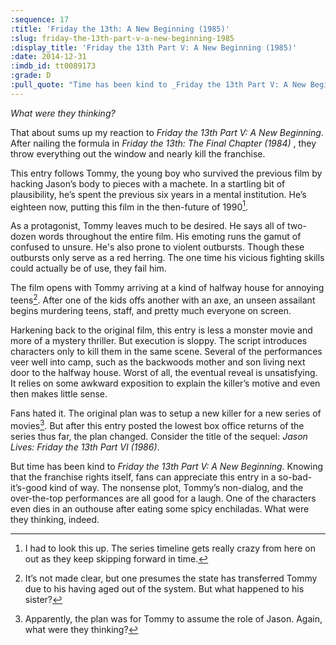 ```yaml
---
:sequence: 17
:title: 'Friday the 13th: A New Beginning (1985)'
:slug: friday-the-13th-part-v-a-new-beginning-1985
:display_title: 'Friday the 13th Part V: A New Beginning (1985)'
:date: 2014-12-31
:imdb_id: tt0089173
:grade: D
:pull_quote: "Time has been kind to _Friday the 13th Part V: A New Beginning_. Knowing that the franchise rights itself, fans can appreciate this entry in a so-bad-it’s-good kind of way."
---
```

_What were they thinking?_

That about sums up my reaction to _Friday the 13th Part V: A New Beginning_. After nailing the formula in _Friday the 13th: The Final Chapter (1984)_ , they throw everything out the window and nearly kill the franchise.

This entry follows Tommy, the young boy who survived the previous film by hacking Jason’s body to pieces with a machete. In a startling bit of plausibility, he’s spent the previous six years in a mental institution. He’s eighteen now, putting this film in the then-future of 1990[^1].

As a protagonist, Tommy leaves much to be desired. He says all of two-dozen words throughout the entire film. His emoting runs the gamut of confused to unsure. He's also prone to violent outbursts. Though these outbursts only serve as a red herring. The one time his vicious fighting skills could actually be of use, they fail him.

The film opens with Tommy arriving at a kind of halfway house for annoying teens[^2]. After one of the kids offs another with an axe, an unseen assailant begins murdering teens, staff, and pretty much everyone on screen. 

Harkening back to the original film, this entry is less a monster movie and more of a mystery thriller. But execution is sloppy. The script introduces characters only to kill them in the same scene. Several of the performances veer well into camp, such as the backwoods mother and son living next door to the halfway house. Worst of all, the eventual reveal is unsatisfying. It relies on some awkward exposition to explain the killer’s motive and even then makes little sense.

Fans hated it. The original plan was to setup a new killer for a new series of movies[^3]. But after this entry posted the lowest box office returns of the series thus far, the plan changed. Consider the title of the sequel: _Jason Lives: Friday the 13th Part VI (1986)_. 

But time has been kind to _Friday the 13th Part V: A New Beginning_. Knowing that the franchise rights itself, fans can appreciate this entry in a so-bad-it’s-good kind of way. The nonsense plot, Tommy’s non-dialog, and the over-the-top performances are all good for a laugh. One of the characters even dies in an outhouse after eating some spicy enchiladas. What were they thinking, indeed.

[^1]: I had to look this up. The series timeline gets really crazy from here on out as they keep skipping forward in time.

[^2]: It’s not made clear, but one presumes the state has transferred Tommy due to his having aged out of the system. But what happened to his sister?

[^3]: Apparently, the plan was for Tommy to assume the role of Jason. Again, what were they thinking?

